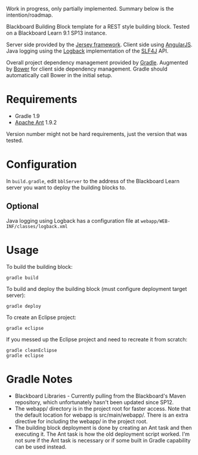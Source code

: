 Work in progress, only partially implemented. Summary below is the intention/roadmap.

Blackboard Building Block template for a REST style building block. Tested on a Blackboard Learn 9.1 SP13 instance.

Server side provided by the [Jersey framework](https://jersey.java.net/). Client side using [AngularJS](http://angularjs.org/). Java logging using the [Logback](http://logback.qos.ch/) implementation of the [SLF4J](http://www.slf4j.org/) API. 

Overall project dependency management provided by [Gradle](http://www.gradle.org/). Augmented by [Bower](http://bower.io/) for client side dependency management. Gradle should automatically call Bower in the initial setup.

# Requirements

* Gradle 1.9
* [Apache Ant](http://ant.apache.org/) 1.9.2

Version number might not be hard requirements, just the version that was tested.

# Configuration

In `build.gradle`, edit `bblServer` to the address of the Blackboard Learn server you want to deploy the building blocks to.

## Optional

Java logging using Logback has a configuration file at `webapp/WEB-INF/classes/logback.xml`

# Usage

To build the building block:

    gradle build

To build and deploy the building block (must configure deployment target server):

    gradle deploy

To create an Eclipse project:

    gradle eclipse

If you messed up the Eclipse project and need to recreate it from scratch:

    gradle cleanEclipse
    gradle eclipse

# Gradle Notes

* Blackboard Libraries - Currently pulling from the Blackboard's Maven repository, which unfortunately hasn't been updated since SP12.
* The webapp/ directory is in the project root for faster access. Note that the default location for webapp is src/main/webapp/. There is an extra directive for including the webapp/ in the project root.
* The building block deployment is done by creating an Ant task and then executing it. The Ant task is how the old deployment script worked. I'm not sure if the Ant task is necessary or if some built in Gradle capability can be used instead.
